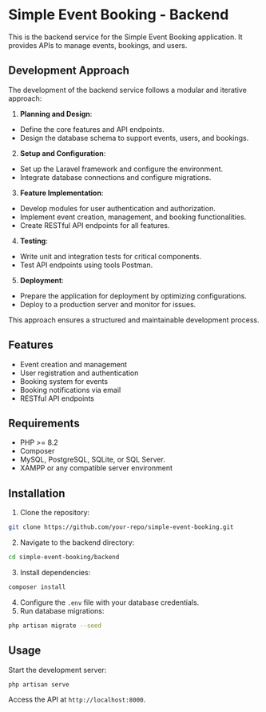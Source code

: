 # Simple Event Booking - Backend

This is the backend service for the Simple Event Booking application. It provides APIs to manage events, bookings, and users.

## Development Approach

The development of the backend service follows a modular and iterative approach:

1. **Planning and Design**:
  - Define the core features and API endpoints.
  - Design the database schema to support events, users, and bookings.

2. **Setup and Configuration**:
  - Set up the Laravel framework and configure the environment.
  - Integrate database connections and configure migrations.

3. **Feature Implementation**:
  - Develop modules for user authentication and authorization.
  - Implement event creation, management, and booking functionalities.
  - Create RESTful API endpoints for all features.

4. **Testing**:
  - Write unit and integration tests for critical components.
  - Test API endpoints using tools Postman.


5. **Deployment**:
  - Prepare the application for deployment by optimizing configurations.
  - Deploy to a production server and monitor for issues.

This approach ensures a structured and maintainable development process.

## Features
- Event creation and management
- User registration and authentication
- Booking system for events
- Booking notifications via email
- RESTful API endpoints

## Requirements
- PHP >= 8.2
- Composer
- MySQL, PostgreSQL, SQLite, or SQL Server.
- XAMPP or any compatible server environment

## Installation
1. Clone the repository:
  ```bash
  git clone https://github.com/your-repo/simple-event-booking.git
  ```
2. Navigate to the backend directory:
  ```bash
  cd simple-event-booking/backend
  ```
3. Install dependencies:
  ```bash
  composer install
  ```
4. Configure the `.env` file with your database credentials.
5. Run database migrations:
  ```bash
  php artisan migrate --seed
  ```

## Usage
Start the development server:
```bash
php artisan serve
```
Access the API at `http://localhost:8000`.